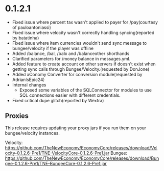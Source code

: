 # 0.1.2.1

- Fixed issue where percent tax wasn't applied to payer for /pay(courtesy of pauloantoniassi)
- Fixed issue where velocity wasn't correctly handling syncing(reported by batatinha)
- Fixed issue where item currencies wouldn't send sync message to bungee/velocity if the player was offline
- Added /balance, /bal, /balo and /balanceother shorthands
- Clarified parameters for /money balance in messages.yml.
- Added feature to create account on other servers if doesn't exist when getting sync calls through Bungee/Velocity.(requested by DonJone)
- Added xConomy Converter for conversion module(requested by AdrianIsEpic24)
- Internal changes
  - Exposed some variables of the SQLConnector for modules to use SQL connections easier with different credentials.
- Fixed critical dupe glitch(reported by Wextra)

## Proxies
This release requires updating your proxy jars if you run them on your bungee/velocity instances.

Velocity: https://github.com/TheNewEconomy/EconomyCore/releases/download/Velocity-0.1.2.6-Pre1/TNE-VelocityCore-0.1.2.6-Pre1.jar
Bungee: https://github.com/TheNewEconomy/EconomyCore/releases/download/Bungee-0.1.2.6-Pre1/TNE-BungeeCore-0.1.2.6-Pre1.jar